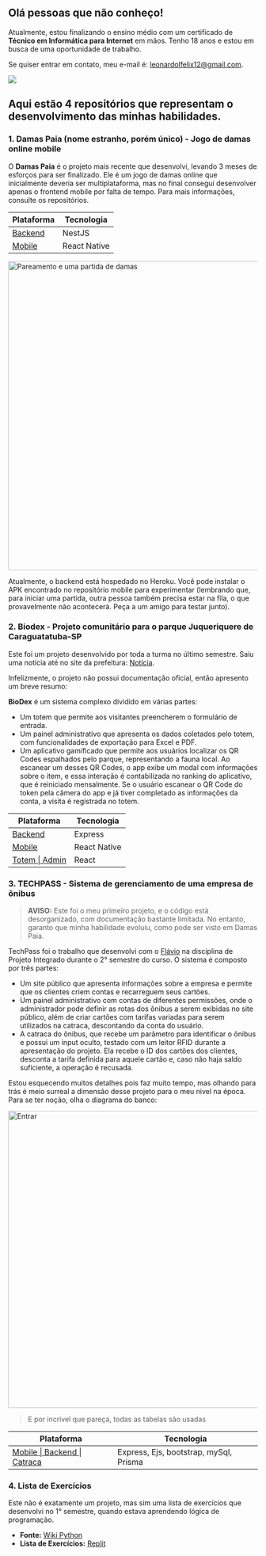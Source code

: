 ## Olá pessoas que não conheço!

Atualmente, estou finalizando o ensino médio com um certificado de **Técnico em Informática para Internet** em mãos. Tenho 18 anos e estou em busca de uma oportunidade de trabalho.

Se quiser entrar em contato, meu e-mail é: [leonardolfelix12@gmail.com](mailto:leonardolfelix12@gmail.com).

<a href="https://github.com/6aleatorio6" align="left">
    <img src="https://github-readme-stats.vercel.app/api/top-langs/?username=6aleatorio6&hide=java,html,tex&title_color=ffffff&text_color=c9cacc&icon_color=2bbc8a&bg_color=1d1f21&langs_count=3" />
</a>

## Aqui estão 4 repositórios que representam o desenvolvimento das minhas habilidades.

### 1. Damas Paia (nome estranho, porém único) - Jogo de damas online mobile

O **Damas Paia** é o projeto mais recente que desenvolvi, levando 3 meses de esforços para ser finalizado. Ele é um jogo de damas online que inicialmente deveria ser multiplataforma, mas no final consegui desenvolver apenas o frontend mobile por falta de tempo. Para mais informações, consulte os repositórios.

| Plataforma                                                   | Tecnologia   | 
| ------------------------------------------------------------ | ------------ | 
| [Backend](https://github.com/6aleatorio6/Damas-Paia_backend) | NestJS       |
| [Mobile](https://github.com/6aleatorio6/Damas-Paia_mobile)   | React Native |


<p>
  <img src="https://gist.githubusercontent.com/6aleatorio6/ed8cc379ee1ad319cca1dd8604f006de/raw/7258f0b052824b803a8265bd2f57ffefeedbba81/pareamentoEjogo.gif" alt="Pareamento e uma partida de damas" width="624" />
</p>

Atualmente, o backend está hospedado no Heroku. Você pode instalar o APK encontrado no repositório mobile para experimentar (lembrando que, para iniciar uma partida, outra pessoa também precisa estar na fila, o que provavelmente não acontecerá. Peça a um amigo para testar junto).


### 2. Biodex - Projeto comunitário para o parque Juqueriquere de Caraguatatuba-SP

Este foi um projeto desenvolvido por toda a turma no último semestre. Saiu uma notícia até no site da prefeitura: [Notícia](https://www.caraguatatuba.sp.gov.br/pmc/2024/06/prefeitura-de-caraguatatuba-recebe-alunos-do-ifsp-para-apresentacao-de-aplicativo-para-o-parque-juqueriquere/).

Infelizmente, o projeto não possui documentação oficial, então apresento um breve resumo:

**BioDex** é um sistema complexo dividido em várias partes:

- Um totem que permite aos visitantes preencherem o formulário de entrada.
- Um painel administrativo que apresenta os dados coletados pelo totem, com funcionalidades de exportação para Excel e PDF.
- Um aplicativo gamificado que permite aos usuários localizar os QR Codes espalhados pelo parque, representando a fauna local. Ao escanear um desses QR Codes, o app exibe um modal com informações sobre o item, e essa interação é contabilizada no ranking do aplicativo, que é reiniciado mensalmente. Se o usuário escanear o QR Code do token pela câmera do app e já tiver completado as informações da conta, a visita é registrada no totem.

| Plataforma                                                   | Tecnologia   | 
| ------------------------------------------------------------ | ------------ | 
| [Backend](https://github.com/6aleatorio6/pj3-backend)        | Express      |
| [Mobile](https://github.com/Programadorwolrd/pj3-Aplicativo-Municipal)   | React Native |
| [Totem \| Admin](https://github.com/lorislolo/pi-3sem)   | React |

### 3. TECHPASS - Sistema de gerenciamento de uma empresa de ônibus

> **AVISO:** Este foi o meu primeiro projeto, e o código está desorganizado, com documentação bastante limitada. No entanto, garanto que minha habilidade evoluiu, como pode ser visto em Damas Paia.

TechPass foi o trabalho que desenvolvi com o [Flávio](https://github.com/flavioifsp) na disciplina de Projeto Integrado durante o 2° semestre do curso. O sistema é composto por três partes:

- Um site público que apresenta informações sobre a empresa e permite que os clientes criem contas e recarreguem seus cartões.
- Um painel administrativo com contas de diferentes permissões, onde o administrador pode definir as rotas dos ônibus a serem exibidas no site público, além de criar cartões com tarifas variadas para serem utilizados na catraca, descontando da conta do usuário.
- A catraca do ônibus, que recebe um parâmetro para identificar o ônibus e possui um input oculto, testado com um leitor RFID durante a apresentação do projeto. Ela recebe o ID dos cartões dos clientes, desconta a tarifa definida para aquele cartão e, caso não haja saldo suficiente, a operação é recusada.


Estou esquecendo muitos detalhes pois faz muito tempo, mas olhando para trás é meio surreal a dimensão desse projeto para o meu nivel na época. Para se ter noção, olha o diagrama do banco:

<img src="https://github.com/flavioifsp/Pj2-G10-TechPass/blob/main/docs/db/banco%20img%202.png?raw=true" alt="Entrar" width="600" />
 
> E por incrivel que pareça, todas as tabelas são usadas

| Plataforma                                                   | Tecnologia   | 
| ------------------------------------------------------------ | ------------ | 
| [Mobile \| Backend \| Catraca](github.com/flavioifsp/Pj2-G10-TechPass)   | Express, Ejs, bootstrap, mySql, Prisma |

### 4. Lista de Exercícios

Este não é exatamente um projeto, mas sim uma lista de exercícios que desenvolvi no 1° semestre, quando estava aprendendo lógica de programação.

- **Fonte:** [Wiki Python](https://wiki.python.org.br/ListaDeExercicios)  
- **Lista de Exercícios:** [Replit](https://replit.com/@LEONARDOLOPES29/atividade-avaliativa-1#lista2/a45.js)


